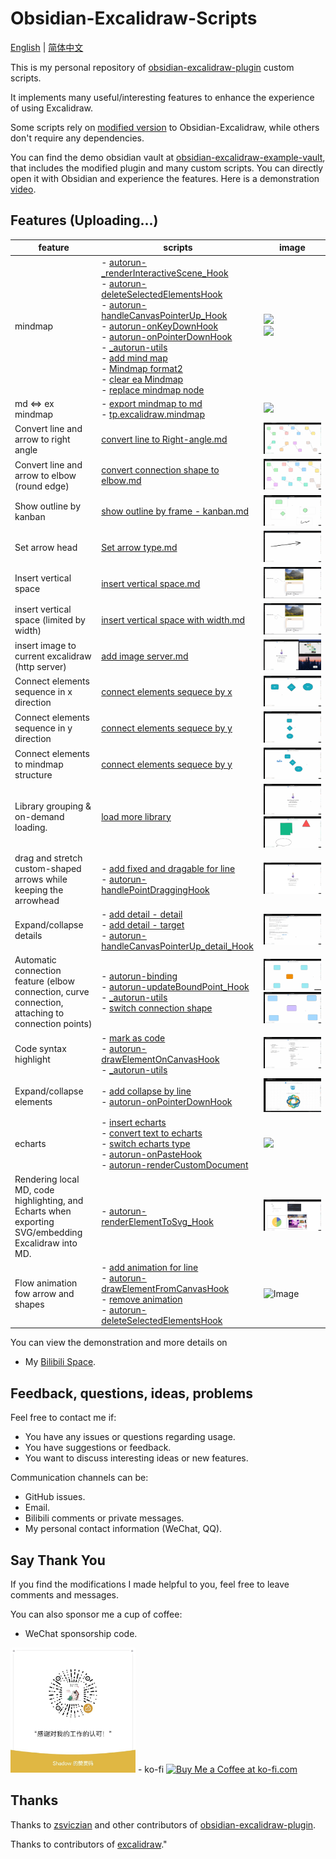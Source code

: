 # Obsidian-Excalidraw-Scripts

[English](./README.md) | [简体中文](docs/README_ZH.md)

This is my personal repository of [obsidian-excalidraw-plugin](https://github.com/zsviczian/obsidian-excalidraw-plugin) custom scripts.

It implements many useful/interesting features to enhance the experience of using Excalidraw.

Some scripts rely on [modified version](https://github.com/Bowen-0x00/obsidian-excalidraw-plugin-ymjr) to Obsidian-Excalidraw, while others don't require any dependencies.

You can find the demo obsidian vault at [obsidian-excalidraw-example-vault](https://github.com/Bowen-0x00/obsidian-excalidraw-example-vault), that includes the modified plugin and many custom scripts. You can directly open it with Obsidian and experience the features. Here is a demonstration [video](https://www.bilibili.com/video/BV1zN4y1H7Dx/). 


## Features (Uploading...)

|feature|scripts|image|
|---|---|---|
|mindmap| - [autorun-_renderInteractiveScene_Hook](Scripts/Encrypted/autorun-_renderInteractiveScene_Hook.md) </br> - [autorun-deleteSelectedElementsHook](Scripts/Encrypted/autorun-deleteSelectedElementsHook.md) </br> - [autorun-handleCanvasPointerUp_Hook](Scripts/Encrypted/autorun-handleCanvasPointerUp_Hook.md)  </br> - [autorun-onKeyDownHook](Scripts/Encrypted/autorun-onKeyDownHook.md) </br> - [autorun-onPointerDownHook](Scripts/Encrypted/autorun-onPointerDownHook.md) </br> - [_autorun-utils](Scripts/Encrypted/_autorun-utils.md) </br> - [add mind map](Scripts/Encrypted/add%20mind%20map.md) </br> - [Mindmap format2](Scripts/Encrypted/Mindmap%20format2.md) </br> - [clear ea Mindmap](Scripts/Encrypted/clear%20ea%20Mindmap.md) </br> - [replace mindmap node](Scripts/Encrypted/replace%20mindmap%20node.md)| <img src="images/mindmap2.gif"> </br> <img src="images/mindmap2 - mobile.gif"> |
|md <=> ex mindmap | - [export mindmap to md](Scripts/Encrypted/export%20mindmap%20to%20md.md) </br> - [tp.excalidraw.mindmap](Templaters/tp.excalidraw.mindmap.md)| <img src="images/md ex mindmap.gif">|
|Convert line and arrow to right angle| [convert line to Right-angle.md](Scripts/convert%20line%20to%20Right-angle.md) | <img src="images/right%20angle.gif" alt="Image" >|
|Convert line and arrow to elbow (round edge)| [convert connection shape to elbow.md](Scripts/Encrypted/convert%20connection%20shape%20to%20elbow.md) | <img src="images/Convert connection to elbow.gif" alt="Image" >|
|Show outline by kanban|[show outline by frame - kanban.md](Scripts/show%20outline%20by%20frame%20-%20kanban.md)|<img src="images/kanban.gif" alt="Image" >|
|Set arrow head| [Set arrow type.md](Scripts/Set%20arrow%20type.md) | <img src="images/arrow type2.gif" alt="Image" >|
| Insert vertical space | [insert vertical space.md](Scripts/insert%20vertical%20space.md) | <img src="images/insert vertical space.gif" alt="Image" >|
| insert vertical space (limited by width) | [insert vertical space with width.md](Scripts/insert%20vertical%20space%20with%20width.md) | <img src="images/insert vertical space.gif" alt="Image" >|
| insert image to current excalidraw (http server)|[add image server.md](Scripts/add%20image%20server.md)| <img src="images/add image by server1.gif" alt="Image" >|
| Connect elements sequence in x direction |[connect elements sequece by x](Scripts/Connect%20elements%20sequence%20by%20x.md)|<img src="images/connect elements sequece by x.gif" alt="Image" >|
| Connect elements sequence in y direction |[connect elements sequece by y](Scripts/Connect%20elements%20sequence%20by%20x.md)|<img src="images/connect elements sequece by y.gif" alt="Image" >|
| Connect elements to mindmap structure |[connect elements sequece by y](Scripts/Connect%20elements_by_x.md)|<img src="images/connect elements by x - mindmap.gif" alt="Image" >|
|Library grouping & on-demand loading.|[load more library](Scripts/Encrypted/load%20more%20library.md)|<img src="images/library1.gif" alt="Image" ><img src="images/library2.gif" alt="Image" >|
| drag and stretch custom-shaped arrows while keeping the arrowhead|- [add fixed and dragable for line](Scripts/Encrypted/add%20fixed%20and%20dragable%20for%20line.md)</br>- [autorun-handlePointDraggingHook](Scripts/Encrypted/autorun-handlePointDraggingHook.md)|<img src="images/fixedDragable.gif" alt="Image" >|
| Expand/collapse details  |- [add detail - detail](Scripts/Encrypted/add%20detial%20-%20detail.md)</br>- [add detail - target](Scripts/Encrypted/add%20detial%20-%20target.md)</br>- [autorun-handleCanvasPointerUp_detail_Hook](Scripts/Encrypted/autorun-handleCanvasPointerUp_detail_Hook.md)|<img src="images/detail2.gif" alt="Image" >|
| Automatic connection feature (elbow connection, curve connection, attaching to connection points) |- [autorun-binding](Scripts/Encrypted/autorun-binding.md)</br>- [autorun-updateBoundPoint_Hook](Scripts/Encrypted/autorun-updateBoundPoint_Hook.md)</br>- [_autorun-utils](Scripts/Encrypted/_autorun-utils.md)</br>- [switch connection shape](Scripts/Encrypted/switch%20connection%20shape.md)|<img src="images/switch connection shape2.gif" alt="Image" > </br> <img src="images/curve.gif" alt="Image" >|
| Code syntax highlight |- [mark as code](Scripts/Encrypted/mark%20as%20code.md)</br>- [autorun-drawElementOnCanvasHook](Scripts/Encrypted/autorun-drawElementOnCanvasHook.md)</br>- [_autorun-utils](Scripts/Encrypted/_autorun-utils.md)|<img src="images/code.gif" alt="Image" >|
| Expand/collapse elements  |- [add collapse by line](Scripts/Encrypted/add%20collapse%20by%20line.md)</br>- [autorun-onPointerDownHook](Scripts/Encrypted/autorun-onPointerDownHook.md)|<img src="images/collapse.gif" alt="Image" >|
| echarts  |- [insert echarts](Scripts/Encrypted/insert%20echarts.md)</br>- [convert text to echarts](Scripts/Encrypted/convert%20text%20to%20echarts.md) </br>- [switch echarts type](Scripts/Encrypted/switch%20echarts%20type.md) </br>- [autorun-onPasteHook](Scripts/Encrypted/autorun-onPasteHook.md) </br>- [autorun-renderCustomDocument](Scripts/Encrypted/autorun-renderCustomDocument.md)|<img src="images/echarts.gif" >|
| Rendering local MD, code highlighting, and Echarts when exporting SVG/embedding Excalidraw into MD. |- [autorun-renderElementToSvg_Hook](Scripts/Encrypted/autorun-renderElementToSvg_Hook.md)</br>|<img src="images/export svg.gif" alt="Image" >|
| Flow animation fow arrow and shapes  |- [add animation for line](Scripts/Encrypted/add%20animation%20for%20line.md)</br> - [autorun-drawElementFromCanvasHook](Scripts/Encrypted/autorun-drawElementFromCanvasHook.md)</br> - [remove animation](Scripts/Encrypted/remove%20animation.md)</br> - [autorun-deleteSelectedElementsHook](Scripts/Encrypted/autorun-deleteSelectedElementsHook.md)|<img src="images/arrow flow animation.gif" alt="Image" >|


You can view the demonstration and more details on
- My [Bilibili Space](https://space.bilibili.com/39231346/).


## Feedback, questions, ideas, problems
Feel free to contact me if:

- You have any issues or questions regarding usage.
- You have suggestions or feedback.
- You want to discuss interesting ideas or new features.

Communication channels can be:
- GitHub issues.
- Email.
- Bilibili comments or private messages.
- My personal contact information (WeChat, QQ).


## Say Thank You
If you find the modifications I made helpful to you, feel free to leave comments and messages.

You can also sponsor me a cup of coffee:
- WeChat sponsorship code.
<img src="images/赞助码.jpg" width="200px">
- ko-fi
  <a href='https://ko-fi.com/G2G3SY16R' target='_blank'><img height='36' style='border:0px;height:36px;' src='https://storage.ko-fi.com/cdn/kofi2.png?v=3' border='0' alt='Buy Me a Coffee at ko-fi.com' /></a>

## Thanks
Thanks to [zsviczian](https://github.com/zsviczian) and other contributors of [obsidian-excalidraw-plugin](https://github.com/zsviczian/obsidian-excalidraw-plugin).

Thanks to contributors of [excalidraw](https://github.com/excalidraw/excalidraw)."